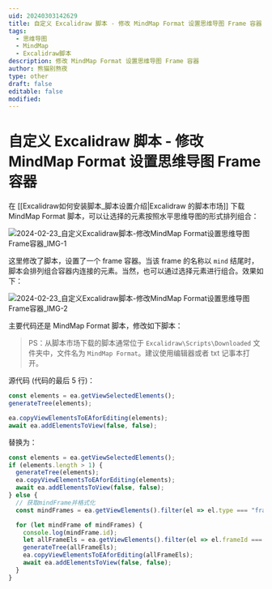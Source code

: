 ```yaml
---
uid: 20240303142629
title: 自定义 Excalidraw 脚本 - 修改 MindMap Format 设置思维导图 Frame 容器
tags:
  - 思维导图
  - MindMap
  - Excalidraw脚本
description: 修改 MindMap Format 设置思维导图 Frame 容器
author: 熊猫别熬夜
type: other
draft: false
editable: false
modified:
---
```


# 自定义 Excalidraw 脚本 - 修改 MindMap Format 设置思维导图 Frame 容器

在 [[Excalidraw如何安装脚本_脚本设置介绍|Excalidraw 的脚本市场]] 下载 MindMap Format 脚本，可以让选择的元素按照水平思维导图的形式排列组合：

![2024-02-23_自定义Excalidraw脚本-修改MindMap Format设置思维导图Frame容器_IMG-1](https://cdn.pkmer.cn/images/202403031431775.png!pkmer)

这里修改了脚本，设置了一个 frame 容器。当该 frame 的名称以 `mind` 结尾时，脚本会排列组合容器内连接的元素。当然，也可以通过选择元素进行组合。效果如下：

![2024-02-23_自定义Excalidraw脚本-修改MindMap Format设置思维导图Frame容器_IMG-2](https://cdn.pkmer.cn/images/202403031431776.gif!pkmer)

主要代码还是 MindMap Format 脚本，修改如下脚本：

> PS：从脚本市场下载的脚本通常位于 `Excalidraw\Scripts\Downloaded` 文件夹中，文件名为 `MindMap Format`。建议使用编辑器或者 txt 记事本打开。

源代码 (代码的最后 5 行)：

```js
const elements = ea.getViewSelectedElements();
generateTree(elements);

ea.copyViewElementsToEAforEditing(elements);
await ea.addElementsToView(false, false);
```

替换为：

```js
const elements = ea.getViewSelectedElements();
if (elements.length > 1) {
  generateTree(elements);
  ea.copyViewElementsToEAforEditing(elements);
  await ea.addElementsToView(false, false);
} else {
  // 获取mindFrame并格式化
  const mindFrames = ea.getViewElements().filter(el => el.type === "frame").filter(el => String(el.name).endsWith("mind"));

  for (let mindFrame of mindFrames) {
    console.log(mindFrame.id);
    let allFrameEls = ea.getViewElements().filter(el => el.frameId === mindFrame.id);
    generateTree(allFrameEls);
    ea.copyViewElementsToEAforEditing(allFrameEls);
    await ea.addElementsToView(false, false);
  }
}
```
